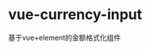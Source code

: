 # vue-currency-input
基于vue+element的金额格式化组件

<currency-input v-model="price" :decimal="4" style="width:200px;"></currency-input>
